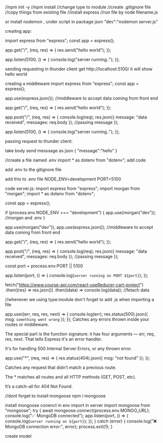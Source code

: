 //npm init -y
//npm install
//change type to module
//create .gitignore file
//copy things from existing file
//install express
//run file by node filename.js

or install nodemon , under script in package json
"dev":"nodemon server.js"

creaitng app:

import express from "express";
const app = express();

app.get("/", (req, res) => {
res.send("hello world");
});

app.listen(5100, () => {
console.log("server running..");
});

sending requesting in thunder client
get http://localhost:5100/
it will show hello world

creating a middleware
import express from "express";
const app = express();

app.use(express.json()); //middleware to accept data coming from front end

app.get("/", (req, res) => {
res.send("hello world");
});

app.post("/", (req, res) => {
console.log(req);
res.json({ message: "data received", messages: req.body }); //passing message
});

app.listen(5100, () => {
console.log("server running..");
});

passing request to thunder client:

take body send messsage as json
{
"message":"hello"
}

//create a file named .env
import \* as dotenv from "dotenv"; add code

add .env to the gitignore file

add this to .env file
NODE_ENV=development
PORT=5100

code server.js:
import express from "express";
import morgan from "morgan";
import \* as dotenv from "dotenv";

const app = express();

if (process.env.NODE_ENV === "development") {
app.use(morgan("dev")); //morgan and .env
}

app.use(morgan("dev"));
app.use(express.json()); //middleware to accept data coming from front end

app.get("/", (req, res) => {
res.send("hello world");
});

app.post("/", (req, res) => {
console.log(req);
res.json({ message: "data received", messages: req.body }); //passing message
});

const port = process.env.PORT || 5100

app.listen(port, () => {
console.log(`server running on PORT ${port}`);
});

fetch("https://www.course-api.com/react-useReducer-cart-project")
.then((res) => res.json())
.then((data) => console.log(data)); //fetach data

//whenever we using type:module don't forget to add .js when importing a file

app.use((err, req, res, next) => {
console.log(err);
res.status(500).json({ msg: `something went wrong` });
});
Catches any errors thrown inside your routes or middleware.

The special part is the function signature: it has four arguments — err, req, res, next. That tells Express it's an error handler.

It's for handling 500 Internal Server Errors, or any thrown error.

app.use("\*", (req, res) => {
res.status(404).json({ msg: "not found" });
});

Catches any request that didn’t match a previous route.

The \* matches all routes and all HTTP methods (GET, POST, etc).

It’s a catch-all for 404 Not Found.

//dont forget to install mongoose npm i mongoose

install mongoose
conenct in env
import in server
import mongoose from "mongoose";
try {
await mongoose.connect(process.env.MONGO_URL);
console.log("✅ MongoDB connected");
app.listen(port, () => {
console.log(`server running on ${port}`);
});
} catch (error) {
console.log("❌ MongoDB connection error:", error);
process.exit(1);
}

create model

